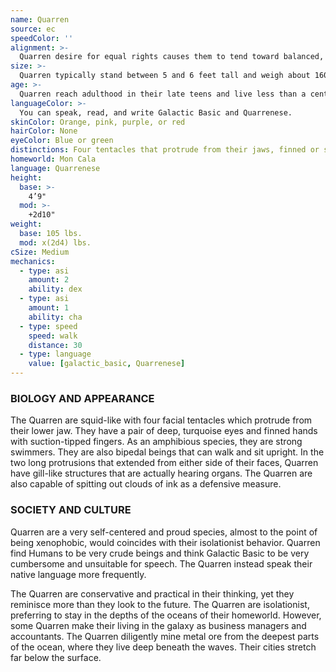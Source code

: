 ```yaml
---
name: Quarren
source: ec
speedColor: ''
alignment: >-
  Quarren desire for equal rights causes them to tend toward balanced, though there are exceptions.
size: >-
  Quarren typically stand between 5 and 6 feet tall and weigh about 160 lbs. Regardless of your position in that range, your size is Medium.
age: >-
  Quarren reach adulthood in their late teens and live less than a century.
languageColor: >-
  You can speak, read, and write Galactic Basic and Quarrenese. 
skinColor: Orange, pink, purple, or red
hairColor: None
eyeColor: Blue or green
distinctions: Four tentacles that protrude from their jaws, finned or suction-cup tipped fingers, able to spit out clouds of ink in defense
homeworld: Mon Cala
language: Quarrenese
height:
  base: >-
    4’9"
  mod: >-
    +2d10"
weight:
  base: 105 lbs.
  mod: x(2d4) lbs.
cSize: Medium
mechanics:
  - type: asi
    amount: 2
    ability: dex
  - type: asi
    amount: 1
    ability: cha
  - type: speed
    speed: walk
    distance: 30
  - type: language
    value: [galactic_basic, Quarrenese]
---
```

### BIOLOGY AND APPEARANCE
The Quarren are squid-like with four facial tentacles which protrude from their lower jaw. They have a pair of deep, turquoise eyes and finned hands with suction-tipped fingers. As an amphibious species, they are strong swimmers. They are also bipedal beings that can walk and sit upright. In the two long protrusions that extended from either side of their faces, Quarren have gill-like structures that are actually hearing organs. The Quarren are also capable of spitting out clouds of ink as a defensive measure.

### SOCIETY AND CULTURE
Quarren are a very self-centered and proud species, almost to the point of being xenophobic, would coincides with their isolationist behavior. Quarren find Humans to be very crude beings and think Galactic Basic to be very cumbersome and unsuitable for speech. The Quarren instead speak their native language more frequently.

The Quarren are conservative and practical in their thinking, yet they reminisce more than they look to the future. The Quarren are isolationist, preferring to stay in the depths of the oceans of their homeworld. However, some Quarren make their living in the galaxy as business managers and accountants. The Quarren diligently mine metal ore from the deepest parts of the ocean, where they live deep beneath the waves. Their cities stretch far below the surface.
    